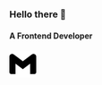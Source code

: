 <h3>Hello there 👋</h3>
<h4>A Frontend Developer</h4>






<a href="mailto:tarnilok@gmail.com"><img align="center" src="https://github.com/tarnilok/tarnilok/blob/main/images/gmail2.svg" alt="gmail" /></a>
